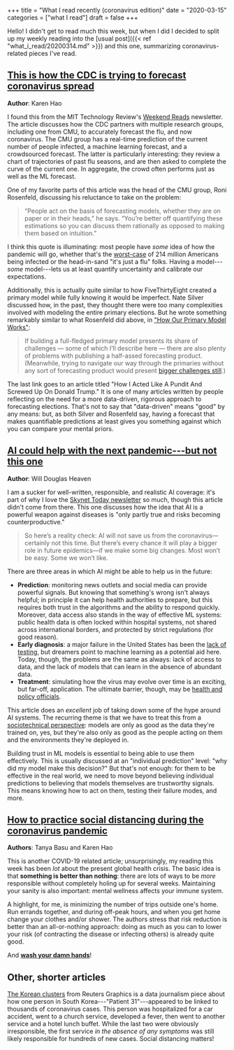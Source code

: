 +++
title = "What I read recently (coronavirus edition)"
date = "2020-03-15"
categories = ["what I read"]
draft = false
+++

Hello! I didn't get to read much this week, but when I did I decided to split up my weekly reading into the [usual post]({{< ref "what_i_read/20200314.md" >}}) and this one, summarizing coronavirus-related pieces I've read.

<!--more-->

## [This is how the CDC is trying to forecast coronavirus spread](https://www.technologyreview.com/s/615360/cdc-cmu-forecasts-coronavirus-spread/)
**Author**: Karen Hao

I found this from the MIT Technology Review's [Weekend Reads](https://forms.technologyreview.com/weekend-reads/) newsletter. The article discusses how the CDC partners with multiple research groups, including one from CMU, to accurately forecast the flu, and now coronavirus. The CMU group has a real-time prediction of the current number of people infected, a machine learning forecast, and a crowdsourced forecast. The latter is particularly interesting: they review a chart of trajectories of past flu seasons, and are then asked to complete the curve of the current one. In aggregate, the crowd often performs just as well as the ML forecast.

One of my favorite parts of this article was the head of the CMU group, Roni Rosenfeld, discussing his reluctance to take on the problem:

> “People act on the basis of forecasting models, whether they are on paper or in their heads,” he says. “You’re better off quantifying these estimations so you can discuss them rationally as opposed to making them based on intuition.”

I think this quote is illuminating: most people have *some* idea of how the pandemic will go, whether that's the [worst-case](https://www.technologyreview.com/s/615358/worst-case-coronavirus-scenario-214-million-americans-infected-17-million-dead/) of 214 million Americans being infected or the head-in-sand "it's just a flu" folks. Having a model---*some* model---lets us at least quantify uncertainty and calibrate our expectations.

Additionally, this is actually quite similar to how FiveThirtyEight created a primary model while fully knowing it would be imperfect. Nate Silver discussed how, in the past, they thought there were too many complexities involved with modeling the entire primary elections. But he wrote something remarkably similar to what Rosenfeld did above, in ["How Our Primary Model Works"](https://fivethirtyeight.com/features/how-fivethirtyeight-2020-primary-model-works/):

> If building a full-fledged primary model presents its share of challenges — some of which I’ll describe here — there are also plenty of problems with publishing a half-assed forecasting product. (Meanwhile, trying to navigate our way through the primaries without any sort of forecasting product would present [bigger challenges still](https://fivethirtyeight.com/features/how-i-acted-like-a-pundit-and-screwed-up-on-donald-trump/).)

The last link goes to an article titled "How I Acted Like A Pundit And Screwed Up On Donald Trump." It is one of many articles written by people reflecting on the need for a more data-driven, rigorous approach to forecasting elections. That's not to say that "data-driven" means "good" by any means: but, as both Silver and Rosenfeld say, having a forecast that makes quantifiable predictions at least gives you something against which you can compare your mental priors.


## [AI could help with the next pandemic---but not this one](https://www.technologyreview.com/s/615351/ai-could-help-with-the-next-pandemicbut-not-with-this-one/?)
**Author**: Will Douglas Heaven

I am a sucker for well-written, responsible, and realistic AI coverage: it's part of why I love the [Skynet Today newsletter](https://www.skynettoday.com/about) so much, though this article didn't come from there. This one discusses how the idea that AI is a powerful weapon against diseases is "only partly true and risks becoming counterproductive."

> So here’s a reality check: AI will not save us from the coronavirus—certainly not this time. But there’s every chance it will play a bigger role in future epidemics—if we make some big changes. Most won’t be easy. Some we won’t like.

There are three areas in which AI might be able to help us in the future:

 * **Prediction**: monitoring news outlets and social media can provide powerful signals. But knowing that something's wrong isn't always helpful; in principle it can help health authorities to prepare, but this requires both trust in the algorithms and the ability to respond quickly. Moreover, data access also stands in the way of effective ML systems: public health data is often locked within hospital systems, not shared across international borders, and protected by strict regulations (for good reason).
 * **Early diagnosis**: a major failure in the United States has been the [lack of testing](https://www.sciencemag.org/news/2020/02/united-states-badly-bungled-coronavirus-testing-things-may-soon-improve), but dreamers point to machine learning as a potential aid here. Today, though, the problems are the same as always: lack of access to data, and the lack of models that can learn in the absence of abundant data.
 * **Treatment**: simulating how the virus may evolve over time is an exciting, but far-off, application. The ultimate barrier, though, may be [health and policy officials](https://www.technologyreview.com/s/615323/why-the-cdc-botched-its-coronavirus-testing/).

This article does an *excellent* job of taking down some of the hype around AI systems. The recurring theme is that we have to treat this from a [sociotechnical perspective](https://www.honeycomb.io/blog/the-future-of-software-is-a-sociotechnical-problem/): models are only as good as the data they're trained on, yes, but they're also only as good as the people acting on them and the environments they're deployed in.

Building trust in ML models is essential to being able to use them effectively. This is usually discussed at an "individual prediction" level: "why did my model make this decision?" But that's not enough: for them to be effective in the real world, we need to move beyond believing individual predictions to believing that models themselves are trustworthy signals. This means knowing how to act on them, testing their failure modes, and more.


## [How to practice social distancing during the coronavirus pandemic](https://www.technologyreview.com/s/615355/coronavirus-social-distancing-during-pandemic/)
**Authors**: Tanya Basu and Karen Hao

This is another COVID-19 related article; unsurprisingly, my reading this week has been *lot* about the present global health crisis. The basic idea is that **something is better than nothing**: there are lots of ways to be *more* responsible without completely holing up for several weeks. Maintaining your sanity is also important: mental wellness affects your immune system.

A highlight, for me, is minimizing the number of trips outside one's home. Run errands together, and during off-peak hours, and when you get home change your clothes and/or shower. The authors stress that risk reduction is better than an all-or-nothing approach: doing as much as you can to lower your risk (of contracting the disease or infecting others) is already quite good.

And [**wash your damn hands**](https://www.cdc.gov/handwashing/when-how-handwashing.html)!


## Other, shorter articles
[The Korean clusters](https://graphics.reuters.com/CHINA-HEALTH-SOUTHKOREA-CLUSTERS/0100B5G33SB/index.html) from Reuters Graphics is a data journalism piece about how one person in South Korea---"Patient 31"---appeared to be linked to thousands of coronavirus cases. This person was hospitalized for a car accident, went to a church service, developed a fever, then went to another service and a hotel lunch buffet. While the last two were obviously irresponsible, the first service *in the absence of any symptoms* was still likely responsible for hundreds of new cases. Social distancing matters!
